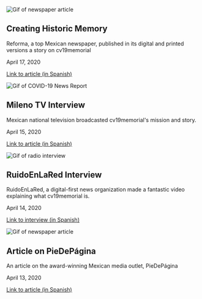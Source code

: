 
![Gif of newspaper article](../images/media-images/reforma-thumbnail.gif)  
## Creating Historic Memory 
Reforma, a top Mexican newspaper, published in its digital and printed versions a story on cv19memorial

April 17, 2020

[Link to article (in Spanish)](https://www.reforma.com/libre/acceso/accesofb.htm?urlredirect=/crean-memoria-historica/ar1921632?utm_source=twitter&utm_medium=social&utm_campaign=robotgr&utm_content=@reformaciudad)  

![Gif of COVID-19 News Report](../images/media-images/mileno-thumbnail.gif)  
## Mileno TV Interview
Mexican national television broadcasted cv19memorial's mission and story.

April 15, 2020

[Link to article (in Spanish)](https://www.milenio.com/politica/comunidad/crean-memorial-virtual-compartir-experiencias-covid-19)  

![Gif of radio interview](../images/media-images/RuidoEnLaRed-thumbnail.gif)
## RuidoEnLaRed Interview 
RuidoEnLaRed, a digital-first news organization made a fantastic video explaining what cv19memorial is.

April 14, 2020

[Link to interview (in Spanish)](https://www.youtube.com/watch?v=NSaW0fuOjOc)

![Gif of newspaper article](../images/media-images/PdP-thumbnail.gif)  
## Article on PieDePágina
An article on the award-winning Mexican media outlet, PieDePágina

April 13, 2020  

[Link to article (in Spanish)](https://piedepagina.mx/inauguran-memorial-digital-para-victimas-de-covid-19/)
